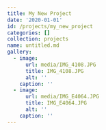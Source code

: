 ```yaml
---
title: My New Project
date: '2020-01-01'
id: /projects/my_new_project
categories: []
collection: projects
name: untitled.md
gallery:
  - image:
      url: media/IMG_4108.JPG
      title: IMG_4108.JPG
      alt: ''
    caption: ''
  - image:
      url: media/IMG_E4064.JPG
      title: IMG_E4064.JPG
      alt: ''
    caption: ''
---
```


